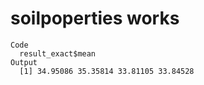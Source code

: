 # soilpoperties works

    Code
      result_exact$mean
    Output
      [1] 34.95086 35.35814 33.81105 33.84528

